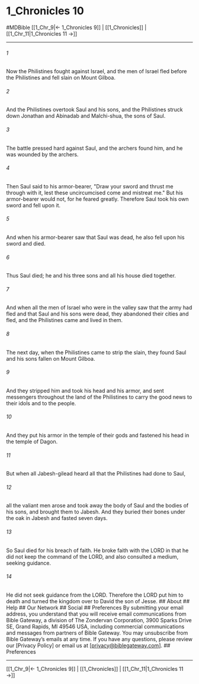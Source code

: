 # 1_Chronicles 10
#MDBible
[[1_Chr_9|← 1_Chronicles 9]] | [[1_Chronicles]] | [[1_Chr_11|1_Chronicles 11 →]]

***






###### 1 


Now the Philistines fought against Israel, and the men of Israel fled before the Philistines and fell slain on Mount Gilboa. 





###### 2 


And the Philistines overtook Saul and his sons, and the Philistines struck down Jonathan and Abinadab and Malchi-shua, the sons of Saul. 





###### 3 


The battle pressed hard against Saul, and the archers found him, and he was wounded by the archers. 





###### 4 


Then Saul said to his armor-bearer, "Draw your sword and thrust me through with it, lest these uncircumcised come and mistreat me." But his armor-bearer would not, for he feared greatly. Therefore Saul took his own sword and fell upon it. 





###### 5 


And when his armor-bearer saw that Saul was dead, he also fell upon his sword and died. 





###### 6 


Thus Saul died; he and his three sons and all his house died together. 





###### 7 


And when all the men of Israel who were in the valley saw that the army had fled and that Saul and his sons were dead, they abandoned their cities and fled, and the Philistines came and lived in them. 





###### 8 


The next day, when the Philistines came to strip the slain, they found Saul and his sons fallen on Mount Gilboa. 





###### 9 


And they stripped him and took his head and his armor, and sent messengers throughout the land of the Philistines to carry the good news to their idols and to the people. 





###### 10 


And they put his armor in the temple of their gods and fastened his head in the temple of Dagon. 





###### 11 


But when all Jabesh-gilead heard all that the Philistines had done to Saul, 





###### 12 


all the valiant men arose and took away the body of Saul and the bodies of his sons, and brought them to Jabesh. And they buried their bones under the oak in Jabesh and fasted seven days. 





###### 13 


So Saul died for his breach of faith. He broke faith with the LORD in that he did not keep the command of the LORD, and also consulted a medium, seeking guidance. 





###### 14 


He did not seek guidance from the LORD. Therefore the LORD put him to death and turned the kingdom over to David the son of Jesse. ## About ## Help ## Our Network ## Social ## Preferences By submitting your email address, you understand that you will receive email communications from Bible Gateway, a division of The Zondervan Corporation, 3900 Sparks Drive SE, Grand Rapids, MI 49546 USA, including commercial communications and messages from partners of Bible Gateway. You may unsubscribe from Bible Gateway&rsquo;s emails at any time. If you have any questions, please review our [Privacy Policy] or email us at [privacy@biblegateway.com]. ## Preferences

***

[[1_Chr_9|← 1_Chronicles 9]] | [[1_Chronicles]] | [[1_Chr_11|1_Chronicles 11 →]]
